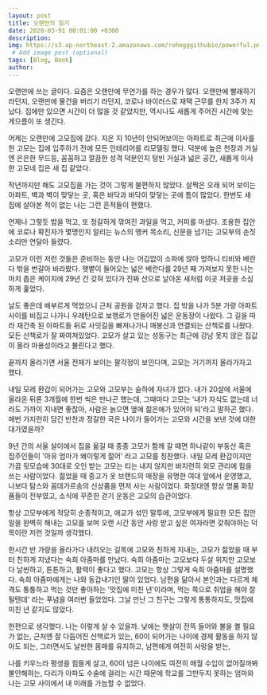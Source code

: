 ```yaml
---
layout: post
title: 오랜만의 일기
date: 2020-03-91 00:01:00 +0300
description:
img: https://s3.ap-northeast-2.amazonaws.com/rohegggithubio/powerful.png
 # Add image post (optional)
tags: [Blog, Book]
author:
---
```


오랜만에 쓰는 글이다. 
요즘은 오랜만에 무언가를 하는 경우가 많다. 
오랜만에 빨래하기 라던지, 오랜만에 물건을 버리기 라던지, 
코로나 바이러스로 재택 근무를 한지 3주가 지났다. 집에만 있으면 시간이 더 많을 것 같았지만, 역시나도 새롭게 주어진 시간에 맞는 게으름이 또 생긴다. 

어제는 오랜만에 고모집에 갔다. 지은 지 10년이 안되어보이는 아파트로 최근에 이사를 한 고모는 집에 입주하기 전에 모든 인테리어를 리모델링 했다. 덕분에 높은 천장과 거실엔 은은한 무드등, 꼼꼼하고 깔끔한 성격 덕분인지 텅빈 거실과 넓은 공간, 새롭게 이사한 고모네 집은 새 집 같았다. 

작년까지만 해도 고모집을 가는 것이 그렇게 불편하지 않았다. 살짝은 오래 되어 보이는 아파트, 벽과 벽이 맞닿는 곳, 혹은 바닥과 바닥이 맞닿는 곳에 틈이 많았다. 한번도 새 집에 살아본 적이 없는 나는 그런 흔적들이 편했다. 

언제나 그렇듯 밥을 먹고, 또 정갈하게 깎여진 과일을 먹고, 커피를 마셨다. 조용한 집안에 코로나 확진자가 몇명인지 알리는 뉴스의 앵커 목소리, 신문을 넘기는 고모부의 손짓 소리만 연달아 들렸다.

고모가 이런 저런 것들은 준비하는 동안 나는 어김없이 소파에 앉아 멍하니 티비와 베란다 밖을 번갈아 바라봤다. 햇볕이 들어오는 넓은 베란다를 29년 째 가져보지 못한 나는 마치 좁은 케이지에 29년 간 갖혀 있다가 진짜 산으로 날아온 새처럼 이곳 저곳을 소심하게 훑었다. 

날도 좋은데 배부르게 먹었으니 근처 공원을 걷자고 했다. 집 밖을 나가 5분 가량 아파트 사이를 비집고 나가니 우레탄으로 보행로가 만들어진 넓은 운동장이 나왔다. 그 길을 따라 재건축 된 아파트들 뒤로 사잇길을 빠져나가니 매봉산과 연결되는 산책로를 나왔다. 모든 산책로가 잘 짜여져있었다. 고모가 살고 있는 성동구는 최근에 강남 못지 않은 집값이 올라 마용성이라고 불린다고 했다. 

끝까지 올라가면 서울 전체가 보이는 팔각정이 보인다며, 고모는 거기까지 올라가자고 했다. 

내일 모레 환갑이 되어가는 고모와 고모부는 슬하에 자녀가 없다. 내가 20살에 서울에 올라온 뒤론 3개월에 한번 씩은 만나곤 했는데, 그때마다 고모는 '내가 자식도 없는데 너라도 가까이 지내면 좋잖아, 사람은 늙으면 옆에 젊은애가 있어야 되'라고 말하곤 했다. 매번 가지런히 담긴 반찬과 정갈한 국은 나이가 들어가는 고모와 시간을 보낸 것에 대한 대가였을까?

9년 간의 서울 살이에서 집을 옮길 때 종종 고모가 함께 갈 때면 하나같이 부동산 혹은 집주인들이 '아유 엄마가 왜이렇게 젊어' 라고 고모를 칭찬했다. 내일 모레 환갑이지만 가끔 뒷모습에 30대로 오인 받는 고모는 티는 내지 않지만 바지런히 외모 관리에 힘을 쓰는 사람이었다. 
젊었을 때 중고가 옷 브랜드의 매장을 유명한 여대 앞에서 운영했고, 나보다 탐스와 꼼데가르송의 신상품을 먼저 사는 사람이었다. 화장대엔 항상 명품 화장품들이 전부였고, 소식에 꾸준한 걷기 운동은 고모의 습관이었다. 

항상 고모부에게 적당히 순종적이고, 애교가 섞인 말투에, 고모부에게 필요한 모든 집안일을 완벽히 해내는 고모를 보며 오랜 시간 동안 사랑 받고 싶은 여자라면 갖춰야하는 덕목이란 저런 것일까 생각했다. 

한시간 반 가량을 올라가다 내려오는 길목에 고모와 친하게 지내는, 고모가 젊었을 때 부터 친하게 지냈다는 숙희 아줌마를 만났다. 숙희 아줌마는 고모보다 두살 위지만 고모보다 날씬하고, 튼튼하고, 활력이 좋다고 했다. 고모는 항상 그렇게 숙희 아줌마를 설명했다. 
숙희 아줌마에게는 나와 동갑내기인 딸이 있었다. 남편을 닮아서 본인과는 다르게 체격도 퉁퉁하고 먹는 것만 좋아하는 '맛집에 미친 년'이라며, 먹는 쪽으로 취업을 해야 잘될텐데' 라는 푸념을 여러번 들었었다. 그날 만난 그 친구는 그렇게 통통하지도, 맛집에 미친 년 같지도 않았다. 




한편으로 생각했다. 나는 이렇게 살 수 있을까.
낮에는 햇살이 잔뜩 들어와 불을 켤 필요가 없는, 근처엔 잘 다듬어진 산책로가 있는, 60이 되어가는 나이에 경제 활동을 하지 않아도 되는, 그러면서도 날씬한 몸매를 유지하고, 남편에게 여전히 사랑을 받는,

나를 키우느라 평생을 힘들게 살고, 60이 넘은 나이에도 여전히 매월 수입이 없어질까봐 불안해하는, 다리가 아파도 수술에 걸리는 시간 때문에 학교를 그만두지 못하는 엄마와 나는 고모 사이에서 내 미래를 가늠할 수 없었다. 





















